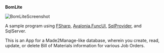 ****BomLite****

![BomLiteScreenshot](https://github.com/WillEhrendreich/BomLite/assets/55286472/ea852d77-2353-4e7d-b234-8a73cacbb221)

A sample program using [FSharp](https://github.com/dotnet/fsharp), [Avalonia.FuncUI](https://github.com/fsprojects/Avalonia.FuncUI), [SqlProvider](https://github.com/fsprojects/SQLProvider/), and SqlServer. 

This is an App for a Made2Manage-like database, wherein you create, read, update, or delete Bill of Materials information for various Job Orders.  
